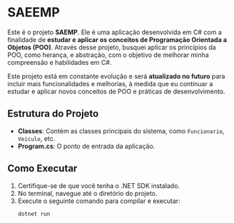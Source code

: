 # SAEEMP

Este é o projeto **SAEMP**. Ele é uma aplicação desenvolvida em C# com a finalidade de **estudar e aplicar os conceitos de Programação Orientada a Objetos (POO)**. Através desse projeto, busquei aplicar os princípios da POO, como herança, e abstração, com o objetivo de melhorar minha compreensão e habilidades em C#.

Este projeto está em constante evolução e será **atualizado no futuro** para incluir mais funcionalidades e melhorias, à medida que eu continuar a estudar e aplicar novos conceitos de POO e práticas de desenvolvimento.

## Estrutura do Projeto

- **Classes**: Contém as classes principais do sistema, como `Funcionario`, `Veiculo`, etc.
- **Program.cs**: O ponto de entrada da aplicação.

## Como Executar

1. Certifique-se de que você tenha o .NET SDK instalado.
2. No terminal, navegue até o diretório do projeto.
3. Execute o seguinte comando para compilar e executar:
   ```bash
   dotnet run
